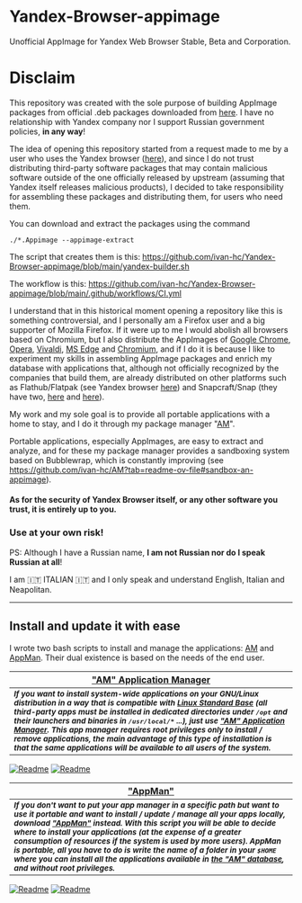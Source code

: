 # Yandex-Browser-appimage
Unofficial AppImage for Yandex Web Browser Stable, Beta and Corporation.

# Disclaim
This repository was created with the sole purpose of building AppImage packages from official .deb packages downloaded from [here](https://repo.yandex.ru/yandex-browser). I have no relationship with Yandex company nor I support Russian government policies, **in any way**!

The idea of ​​opening this repository started from a request made to me by a user who uses the Yandex browser ([here](https://github.com/ivan-hc/AM/issues/760)), and since I do not trust distributing third-party software packages that may contain malicious software outside of the one officially released by upstream (assuming that Yandex itself releases malicious products), I decided to take responsibility for assembling these packages and distributing them, for users who need them.

You can download and extract the packages using the command
```
./*.Appimage --appimage-extract
```
The script that creates them is this: https://github.com/ivan-hc/Yandex-Browser-appimage/blob/main/yandex-builder.sh

The workflow is this: https://github.com/ivan-hc/Yandex-Browser-appimage/blob/main/.github/workflows/CI.yml

I understand that in this historical moment opening a repository like this is something controversial, and I personally am a Firefox user and a big supporter of Mozilla Firefox. If it were up to me I would abolish all browsers based on Chromium, but I also distribute the AppImages of [Google Chrome](https://github.com/ivan-hc/Chrome-appimage), [Opera](https://github.com/ivan-hc/Opera-appimage), [Vivaldi](https://github.com/ivan-hc/Vivaldi-appimage), [MS Edge](https://github.com/ivan-hc/MS-Edge-appimage) and [Chromium](https://github.com/ivan-hc/Chromium-Web-Browser-appimage), and if I do it is because I like to experiment my skills in assembling AppImage packages and enrich my database with applications that, although not officially recognized by the companies that build them, are already distributed on other platforms such as Flathub/Flatpak (see Yandex browser [here](https://flathub.org/apps/ru.yandex.Browser)) and Snapcraft/Snap (they have two, [here](https://snapcraft.io/yandex) and [here](https://snapcraft.io/yandex-browser)).

My work and my sole goal is to provide all portable applications with a home to stay, and I do it through my package manager "[AM](https://github.com/ivan-hc/AM)".

Portable applications, especially AppImages, are easy to extract and analyze, and for these my package manager provides a sandboxing system based on Bubblewrap, which is constantly improving (see https://github.com/ivan-hc/AM?tab=readme-ov-file#sandbox-an-appimage).

#### As for the security of Yandex Browser itself, or any other software you trust, it is entirely up to you.
### Use at your own risk!

PS: Although I have a Russian name, **I am not Russian nor do I speak Russian at all**!

I am 🇮🇹 ITALIAN 🇮🇹 and I only speak and understand English, Italian and Neapolitan.

---------------------------------

## Install and update it with ease

I wrote two bash scripts to install and manage the applications: [AM](https://github.com/ivan-hc/AM-Application-Manager) and [AppMan](https://github.com/ivan-hc/AppMan). Their dual existence is based on the needs of the end user.

| [**"AM" Application Manager**](https://github.com/ivan-hc/AM-Application-Manager) |
| -- |
| <sub>***If you want to install system-wide applications on your GNU/Linux distribution in a way that is compatible with [Linux Standard Base](https://refspecs.linuxfoundation.org/lsb.shtml) (all third-party apps must be installed in dedicated directories under `/opt` and their launchers and binaries in `/usr/local/*` ...), just use ["AM" Application Manager](https://github.com/ivan-hc/AM-Application-Manager). This app manager requires root privileges only to install / remove applications, the main advantage of this type of installation is that the same applications will be available to all users of the system.***</sub>
[![Readme](https://img.shields.io/github/stars/ivan-hc/AM-Application-Manager?label=%E2%AD%90&style=for-the-badge)](https://github.com/ivan-hc/AM-Application-Manager/stargazers) [![Readme](https://img.shields.io/github/license/ivan-hc/AM-Application-Manager?label=&style=for-the-badge)](https://github.com/ivan-hc/AM-Application-Manager/blob/main/LICENSE)

| [**"AppMan"**](https://github.com/ivan-hc/AppMan)
| --
| <sub>***If you don't want to put your app manager in a specific path but want to use it portable and want to install / update / manage all your apps locally, download ["AppMan"](https://github.com/ivan-hc/AppMan) instead. With this script you will be able to decide where to install your applications (at the expense of a greater consumption of resources if the system is used by more users). AppMan is portable, all you have to do is write the name of a folder in your `$HOME` where you can install all the applications available in [the "AM" database](https://github.com/ivan-hc/AM-Application-Manager/tree/main/programs), and without root privileges.***</sub>
[![Readme](https://img.shields.io/github/stars/ivan-hc/AppMan?label=%E2%AD%90&style=for-the-badge)](https://github.com/ivan-hc/AppMan/stargazers) [![Readme](https://img.shields.io/github/license/ivan-hc/AppMan?label=&style=for-the-badge)](https://github.com/ivan-hc/AppMan/blob/main/LICENSE)

